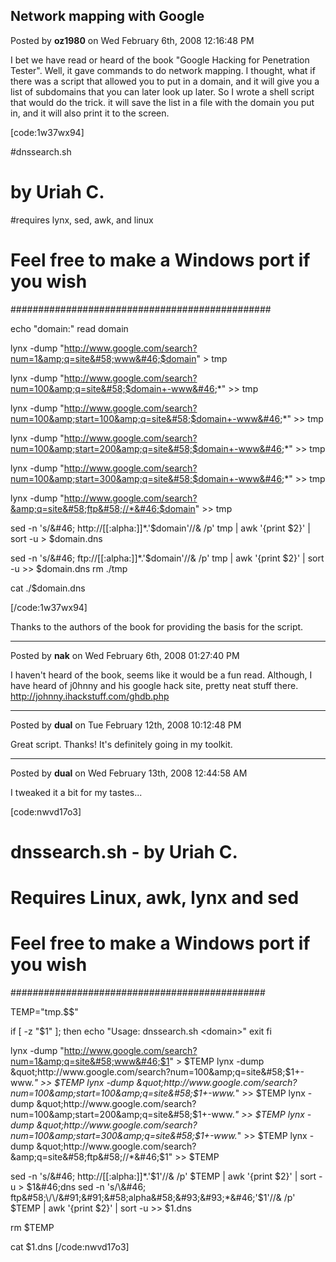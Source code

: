## Network mapping with Google
Posted by **oz1980** on Wed February 6th, 2008 12:16:48 PM

I bet we have read or heard of the book &quot;Google Hacking for Penetration Tester&quot;. Well, it gave commands to do network mapping. I thought, what if there was a script that allowed you to put in a domain, and it will give you a list of subdomains that you can later look up later. So I wrote a shell script that would do the trick. it will save the list in a file with the domain you put in, and it will also print it to the screen. 

[code:1w37wx94]

#dnssearch&#46;sh
#    by Uriah C&#46;
#requires lynx, sed, awk, and linux
#  Feel free to make a Windows port if you wish
###############################################

echo &quot;domain&#58;&quot;
read domain

lynx -dump &quot;http://www.google.com/search?num=1&amp;q=site&#58;www&#46;$domain&quot; &gt; tmp

lynx -dump &quot;http://www.google.com/search?num=100&amp;q=site&#58;$domain+-www&#46;*&quot; &gt;&gt; tmp

lynx -dump &quot;http://www.google.com/search?num=100&amp;start=100&amp;q=site&#58;$domain+-www&#46;*&quot; &gt;&gt; tmp

lynx -dump &quot;http://www.google.com/search?num=100&amp;start=200&amp;q=site&#58;$domain+-www&#46;*&quot; &gt;&gt; tmp

lynx -dump &quot;http://www.google.com/search?num=100&amp;start=300&amp;q=site&#58;$domain+-www&#46;*&quot; &gt;&gt; tmp

lynx -dump &quot;http://www.google.com/search?&amp;q=site&#58;ftp&#58;//*&#46;$domain&quot; &gt;&gt; tmp

sed -n 's/\&#46; http&#58;\/\/&#91;&#91;&#58;alpha&#58;&#93;&#93;*&#46;'$domain'\//&amp; /p' tmp | awk '{print $2}' | sort -u &gt; $domain&#46;dns

sed -n 's/\&#46; ftp&#58;\/\/&#91;&#91;&#58;alpha&#58;&#93;&#93;*&#46;'$domain'\//&amp; /p' tmp | awk '{print $2}' | sort -u &gt;&gt; $domain&#46;dns
rm &#46;/tmp

cat &#46;/$domain&#46;dns

[/code:1w37wx94]

Thanks to the authors of the book for providing the basis for the script.

--------------------------------------------------------------------------------

Posted by **nak** on Wed February 6th, 2008 01:27:40 PM

I haven't heard of the book, seems like it would be a fun read.  Although, I have heard of j0hnny and his google hack site, pretty neat stuff there. <!-- m --><a class="postlink" href="http://johnny.ihackstuff.com/ghdb.php">http://johnny.ihackstuff.com/ghdb.php</a><!-- m -->

--------------------------------------------------------------------------------

Posted by **dual** on Tue February 12th, 2008 10:12:48 PM

Great script.  Thanks!  It's definitely going in my toolkit.

--------------------------------------------------------------------------------

Posted by **dual** on Wed February 13th, 2008 12:44:58 AM

I tweaked it a bit for my tastes...

[code:nwvd17o3]
# dnssearch&#46;sh - by Uriah C&#46;
#
# Requires Linux, awk, lynx and sed
#
# Feel free to make a Windows port if you wish
##############################################

TEMP=&quot;tmp&#46;$$&quot;

if &#91; -z &quot;$1&quot; &#93;; then
        echo &quot;Usage&#58; dnssearch&#46;sh &lt;domain&gt;&quot;
        exit
fi

lynx -dump &quot;http://www.google.com/search?num=1&amp;q=site&#58;www&#46;$1&quot; &gt; $TEMP
lynx -dump &quot;http://www.google.com/search?num=100&amp;q=site&#58;$1+-www&#46;*&quot; &gt;&gt; $TEMP
lynx -dump &quot;http://www.google.com/search?num=100&amp;start=100&amp;q=site&#58;$1+-www&#46;*&quot; &gt;&gt; $TEMP
lynx -dump &quot;http://www.google.com/search?num=100&amp;start=200&amp;q=site&#58;$1+-www&#46;*&quot; &gt;&gt; $TEMP
lynx -dump &quot;http://www.google.com/search?num=100&amp;start=300&amp;q=site&#58;$1+-www&#46;*&quot; &gt;&gt; $TEMP
lynx -dump &quot;http://www.google.com/search?&amp;q=site&#58;ftp&#58;//*&#46;$1&quot; &gt;&gt; $TEMP

sed -n 's/\&#46; http&#58;\/\/&#91;&#91;&#58;alpha&#58;&#93;&#93;*&#46;'$1'\//&amp; /p' $TEMP | awk '{print $2}' | sort -u &gt; $1&#46;dns
sed -n 's/\&#46; ftp&#58;\/\/&#91;&#91;&#58;alpha&#58;&#93;&#93;*&#46;'$1'\//&amp; /p' $TEMP | awk '{print $2}' | sort -u &gt;&gt; $1&#46;dns

rm $TEMP

cat $1&#46;dns
[/code:nwvd17o3]
